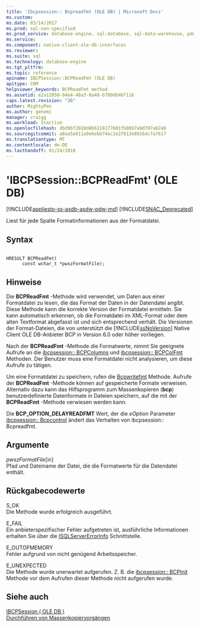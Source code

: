 ```yaml
---
title: 'Ibcpsession:: Bcpreadfmt (OLE DB) | Microsoft Docs'
ms.custom: 
ms.date: 03/14/2017
ms.prod: sql-non-specified
ms.prod_service: database-engine, sql-database, sql-data-warehouse, pdw
ms.service: 
ms.component: native-client-ole-db-interfaces
ms.reviewer: 
ms.suite: sql
ms.technology: database-engine
ms.tgt_pltfrm: 
ms.topic: reference
apiname: IBCPSession::BCPReadFmt (OLE DB)
apitype: COM
helpviewer_keywords: BCPReadFmt method
ms.assetid: e2a12050-94e4-48a3-8a48-b780d646f116
caps.latest.revision: "26"
author: MightyPen
ms.author: genemi
manager: craigg
ms.workload: Inactive
ms.openlocfilehash: dbd9bf2028d8b6118177001fb8097a9d707a6248
ms.sourcegitcommit: a0aa5e611a0e6ebb74ac1e2f613e8916dc7a7617
ms.translationtype: MT
ms.contentlocale: de-DE
ms.lasthandoff: 01/24/2018
---
```

# <a name="ibcpsessionbcpreadfmt-ole-db"></a>'IBCPSession::BCPReadFmt' (OLE DB)
[!INCLUDE[appliesto-ss-asdb-asdw-pdw-md](../../includes/appliesto-ss-asdb-asdw-pdw-md.md)]
[!INCLUDE[SNAC_Deprecated](../../includes/snac-deprecated.md)]

  Liest für jede Spalte Formatinformationen aus der Formatdatei.  
  
## <a name="syntax"></a>Syntax  
  
```  
  
HRESULT BCPReadFmt(   
      const wchar_t *pwszFormatFile);  
```  
  
## <a name="remarks"></a>Hinweise  
 Die **BCPReadFmt** -Methode wird verwendet, um Daten aus einer Formatdatei zu lesen, die das Format der Daten in der Datendatei angibt. Diese Methode kann die korrekte Version der Formatdatei ermitteln. Sie kann automatisch erkennen, ob die Formatdatei im XML-Format oder dem alten Textformat abgefasst ist und sich entsprechend verhält. Die Versionen der Format-Dateien, die von unterstützt die [!INCLUDE[ssNoVersion](../../includes/ssnoversion-md.md)] Native Client OLE DB-Anbieter BCP in Version 6.0 oder höher vorliegen.  
  
 Nach der **BCPReadFmt** -Methode die Formatwerte, nimmt Sie geeignete Aufrufe an die [ibcpsession:: BCPColumns](../../relational-databases/native-client-ole-db-interfaces/ibcpsession-bcpcolumns-ole-db.md) und [ibcpsession:: BCPColFmt](../../relational-databases/native-client-ole-db-interfaces/ibcpsession-bcpcolfmt-ole-db.md) Methoden. Der Benutzer muss eine Formatdatei nicht analysieren, um diese Aufrufe zu tätigen.  
  
 Um eine Formatdatei zu speichern, rufen die [Bcpwritefmt](../../relational-databases/native-client-ole-db-interfaces/ibcpsession-bcpwritefmt-ole-db.md) Methode. Aufrufe der **BCPReadFmt** -Methode können auf gespeicherte Formate verweisen. Alternativ dazu kann das Hilfsprogramm zum Massenkopieren (**bcp**) benutzerdefinierte Datenformate in Dateien speichern, auf die mit der **BCPReadFmt** -Methode verwiesen werden kann.  
  
 Die **BCP_OPTION_DELAYREADFMT** Wert, der die *eOption* Parameter [ibcpsession:: Bcpcontrol](../../relational-databases/native-client-ole-db-interfaces/ibcpsession-bcpcontrol-ole-db.md) ändert das Verhalten von ibcpsession:: Bcpreadfmt.  
  
## <a name="arguments"></a>Argumente  
 *pwszFormatFile*[in]  
 Pfad und Dateiname der Datei, die die Formatwerte für die Datendatei enthält.  
  
## <a name="return-code-values"></a>Rückgabecodewerte  
 S_OK  
 Die Methode wurde erfolgreich ausgeführt.  
  
 E_FAIL  
 Ein anbieterspezifischer Fehler aufgetreten ist, ausführliche Informationen erhalten Sie über die [ISQLServerErrorInfo](http://msdn.microsoft.com/library/a8323b5c-686a-4235-a8d2-bda43617b3a1) Schnittstelle.  
  
 E_OUTOFMEMORY  
 Fehler aufgrund von nicht genügend Arbeitsspeicher.  
  
 E_UNEXPECTED  
 Die Methode wurde unerwartet aufgerufen. Z. B. die [ibcpsession:: BCPInit](../../relational-databases/native-client-ole-db-interfaces/ibcpsession-bcpinit-ole-db.md) Methode vor dem Aufrufen dieser Methode nicht aufgerufen wurde.  
  
## <a name="see-also"></a>Siehe auch  
 [IBCPSession &#40; OLE DB &#41;](../../relational-databases/native-client-ole-db-interfaces/ibcpsession-ole-db.md)   
 [Durchführen von Massenkopiervorgängen](../../relational-databases/native-client/features/performing-bulk-copy-operations.md)  
  
  
